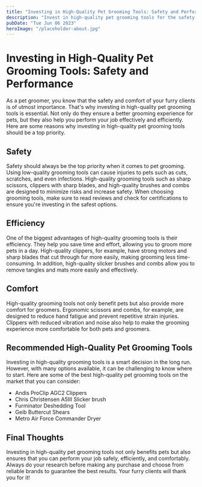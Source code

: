 ```yaml
---
title: "Investing in High-Quality Pet Grooming Tools: Safety and Performance"
description: "Invest in high-quality pet grooming tools for the safety and performance of your furry clients. Learn more about the best pet grooming tools on the market."
pubDate: "Tue Jun 06 2023"
heroImage: "/placeholder-about.jpg"
---
```


# Investing in High-Quality Pet Grooming Tools: Safety and Performance

As a pet groomer, you know that the safety and comfort of your furry clients is of utmost importance. That&#39;s why investing in high-quality pet grooming tools is essential. Not only do they ensure a better grooming experience for pets, but they also help you perform your job effectively and efficiently. Here are some reasons why investing in high-quality pet grooming tools should be a top priority.

## Safety

Safety should always be the top priority when it comes to pet grooming. Using low-quality grooming tools can cause injuries to pets such as cuts, scratches, and even infections. High-quality grooming tools such as sharp scissors, clippers with sharp blades, and high-quality brushes and combs are designed to minimize risks and increase safety. When choosing grooming tools, make sure to read reviews and check for certifications to ensure you&#39;re investing in the safest options.

## Efficiency

One of the biggest advantages of high-quality grooming tools is their efficiency. They help you save time and effort, allowing you to groom more pets in a day. High-quality clippers, for example, have strong motors and sharp blades that cut through fur more easily, making grooming less time-consuming. In addition, high-quality slicker brushes and combs allow you to remove tangles and mats more easily and effectively.

## Comfort

High-quality grooming tools not only benefit pets but also provide more comfort for groomers. Ergonomic scissors and combs, for example, are designed to reduce hand fatigue and prevent repetitive strain injuries. Clippers with reduced vibration and noise also help to make the grooming experience more comfortable for both pets and groomers.

## Recommended High-Quality Pet Grooming Tools

Investing in high-quality grooming tools is a smart decision in the long run. However, with many options available, it can be challenging to know where to start. Here are some of the best high-quality pet grooming tools on the market that you can consider:

- Andis ProClip AGC2 Clippers
- Chris Christensen A5III Slicker brush
- Furminator Deshedding Tool
- Geib Buttercut Shears
- Metro Air Force Commander Dryer

## Final Thoughts

Investing in high-quality pet grooming tools not only benefits pets but also ensures that you can perform your job safely, efficiently, and comfortably. Always do your research before making any purchase and choose from reliable brands to guarantee the best results. Your furry clients will thank you for it!